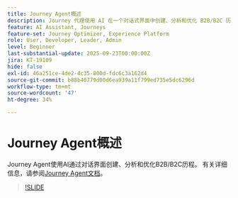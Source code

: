```yaml
---
title: Journey Agent概述
description: Journey 代理使用 AI 在一个对话式界面中创建、分析和优化 B2B/B2C 历程。
feature: AI Assistant, Journeys
feature-set: Journey Optimizer, Experience Platform
role: User, Developer, Leader, Admin
level: Beginner
last-substantial-update: 2025-09-23T00:00:00Z
jira: KT-19109
hide: false
exl-id: 46a251ce-4de2-4c35-800d-fdc6c3a162d4
source-git-commit: b88b40779d00d6ea939a11f799ed735e5dc6296d
workflow-type: tm+mt
source-wordcount: '47'
ht-degree: 34%

---
```


# Journey Agent概述

Journey Agent使用AI通过对话界面创建、分析和优化B2B/B2C历程。 有关详细信息，请参阅[Journey Agent文档](https://experienceleague.adobe.com/zh-hans/docs/experience-cloud-ai/experience-cloud-ai/agents/ajo-agent-analyze)。

>[!SLIDE](journey-agent-overview)
